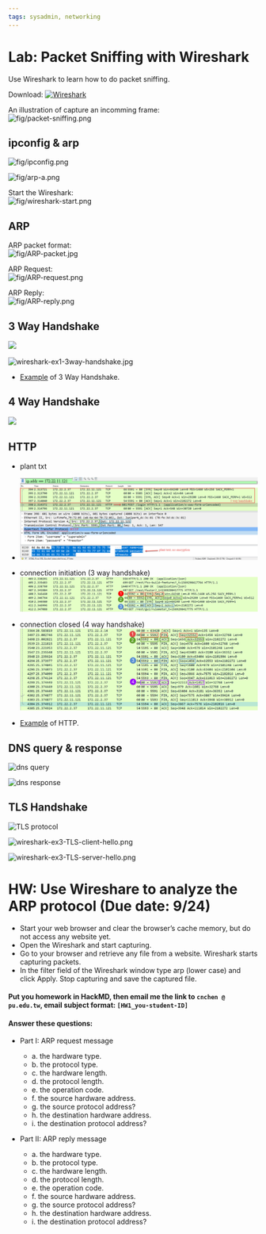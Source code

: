 ```yaml
---
tags: sysadmin, networking
---
```


# Lab: Packet Sniffing with Wireshark
Use Wireshark to learn how to do packet sniffing.

Download: <a href="https://www.wireshark.org/download.html">![Wireshark](https://www.wireshark.org/assets/theme-2015/images/wireshark_logo@2x.png)</a>

An illustration of capture an incomming frame: <br>
![fig/packet-sniffing.png](https://i.imgur.com/YRpKtqi.png)


## ipconfig & arp
![fig/ipconfig.png](https://i.imgur.com/BGfHUtS.png)

![fig/arp-a.png](https://i.imgur.com/xN4eL67.png)


Start the Wireshark: <br>
![fig/wireshark-start.png](https://i.imgur.com/Efhxnpy.png)


## ARP 
ARP packet format: <br>
![fig/ARP-packet.jpg](https://i.imgur.com/cZxGUyu.jpg)


ARP Request: <br>
![fig/ARP-request.png](https://i.imgur.com/ubTvZao.png)


ARP Reply: <br>
![fig/ARP-reply.png](https://i.imgur.com/NoTTmNU.png)

## 3 Way Handshake
![](https://upload.wikimedia.org/wikipedia/commons/3/3f/Connection_TCP.png)

![wireshark-ex1-3way-handshake.jpg](https://i.imgur.com/ctc5RG6.jpg)

- [Example](https://github.com/cnchenpu/sys-net-admin/blob/master/wireshark-ex1-3way-handshake.pcapng?raw=true) of 3 Way Handshake.


## 4 Way Handshake
![](https://upload.wikimedia.org/wikipedia/commons/thumb/5/55/TCP_CLOSE.svg/1024px-TCP_CLOSE.svg.png)


## HTTP
- plant txt
- ![](fig/wireshark-ex4-http.jpg)

- connection initiation (3 way handshake)
  ![](fig/wireshark-ex4-http-conn-init.jpg)

- connection closed (4 way handshake)
  ![](fig/wireshark-ex4-http-conn-end.jpg)

- [Example](https://github.com/cnchenpu/sys-net-admin/blob/master/wireshark-ex2-http.pcapng?raw=true) of HTTP.


## DNS query & response
![dns query](https://i.imgur.com/dzoZqw1.png)

![dns response](https://i.imgur.com/ONjQNRn.jpg)


## TLS Handshake
![TLS protocol](https://i.imgur.com/6IvoUg6.png)

![wireshark-ex3-TLS-client-hello.png](https://i.imgur.com/ks0IM23.png)

![wireshark-ex3-TLS-server-hello.png](https://i.imgur.com/zVGWbQY.png)



# HW: Use Wireshare to analyze the ARP protocol (Due date: 9/24)
- Start your web browser and clear the browser’s cache memory, but do not access any website yet.
- Open the Wireshark and start capturing.
- Go to your browser and retrieve any file from a website. Wireshark starts capturing packets.
- In the filter field of the Wireshark window type arp (lower case) and click Apply. Stop capturing and save the captured file.

#### Put you homework in HackMD, then email me the link to ```cnchen @ pu.edu.tw```, email subject format: ```[HW1_you-student-ID]```

#### Answer these questions:
- Part I: ARP request message
  - a. the hardware type.
  - b. the protocol type.
  - c. the hardware length.
  - d. the protocol length.
  - e. the operation code.
  - f. the source hardware address.
  - g. the source protocol address?
  - h. the destination hardware address.
  - i. the destination protocol address?
  
- Part II: ARP reply message
  - a. the hardware type.
  - b. the protocol type.
  - c. the hardware length.
  - d. the protocol length.
  - e. the operation code.
  - f. the source hardware address.
  - g. the source protocol address?
  - h. the destination hardware address.
  - i. the destination protocol address?
  
